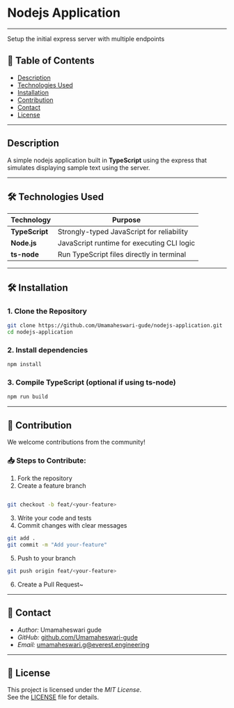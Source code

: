 # Nodejs Application
---
Setup the initial express server with multiple endpoints

## 📑 Table of Contents

- [Description](#-description)
- ⁠[Technologies Used](#-technologies-used)
- ⁠[Installation](#-installation)
- ⁠[Contribution](#-contribution)
- ⁠[Contact](#-contact)
- [License](#-license)

---

## Description
A simple nodejs application built in **TypeScript** using the express that simulates displaying sample text using the server.

---


## 🛠️ Technologies Used

| Technology       | Purpose                                     |
|------------------|---------------------------------------------|
| **TypeScript**   | Strongly-typed JavaScript for reliability   |
| **Node.js**      | JavaScript runtime for executing CLI logic  |
| **ts-node**      | Run TypeScript files directly in terminal   |

---

## 🛠 Installation

### 1. Clone the Repository

```bash
git clone https://github.com/Umamaheswari-gude/nodejs-application.git
cd nodejs-application
```

### 2. Install dependencies
```bash
npm install
```
### 3. Compile TypeScript (optional if using ts-node)
```bash
npm run build
```

---


## 🤝 Contribution

We welcome contributions from the community!

### 📥 Steps to Contribute:

1. Fork the repository
2. Create a feature branch
```bash

git checkout -b feat/<your-feature>
```

3. Write your code and tests
4. Commit changes with clear messages
```bash
git add .
git commit -m "Add your-feature"
```

5. Push to your branch
```bash
git push origin feat/<your-feature>
```

6. Create a Pull Request~

---

## 📧 Contact

- *Author:* Umamaheswari gude
- *GitHub:* [github.com/Umamaheswari-gude](https://github.com/Umamaheswari-gude)  
- ⁠*Email:* umamaheswari.g@everest.engineering

---

## 📜 License

This project is licensed under the *MIT License*.  
See the [LICENSE](LICENSE) file for details.

